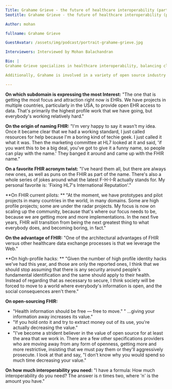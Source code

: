 ```yaml
---
Title: Grahame Grieve - the future of healthcare interoperability (part 1)
Seotitle: Grahame Grieve - the future of healthcare interoperability (part 1)

Author: mohan

fullname: Grahame Grieve

GuestAvatar: /assets/img/podcast/portrait-grahame-grieve.jpg

Interviewers: Interviewed by Mohan Balachandran

Bio: |
Grahame Grieve specializes in healthcare interoperability, balancing clinical, management and business perspectives, using his deep technical knowledge and capability. Prior to his Healthcare Intersections consultant business, he was the CTO for Kestral Computing P/L, where he provided leadership in development methodology, strategic technologies, enterprise architecture, standards and interoperability. Grahame also conceived, developed and sold interoperability and clinical document solutions and products. As part of his work, he became deeply involved in healthcare standards, principally HL7 and ISO. For nearly a decade, he has used committee chair positions and editorship of key structural standards to lead convergence between US and European standards organizations.

Additionally, Grahame is involved in a variety of open source industry consortiums, such as Open Healthcare Framework, Open Health Tools and the Indy Project.

---
```

**On which subdomain is expressing the most Interest:** "The one that is getting the most focus and attraction right now is EHRs. We have projects in multiple countries, particularly in the USA, to provide open EHR access to data. That's primarily the highest profile work that we have going, but everybody's working relatively hard."

**On the origin of naming FHIR:** "I'm very happy to say it wasn't my idea. Once it became clear that we had a working standard, I just called resources for help because I'm a boring kind of techie geek. I just called it what it was. Then the marketing committee at HL7 looked at it and said, 'if you want this to be a big deal, you've got to give it a funny name, so people can play with the name.' They banged it around and came up with the FHIR name."

**On a favorite FHIR acronym twist:** "I've heard them all, but there are always new ones, as well as puns on the FHIR as part of the name. There's also a whole series of jokes around what the latest F-H-I-R actually stands for. My personal favorite is: 'Fixing HL7's International Reputation'."

**On FHIR current pilots: ** "At the moment, we have prototypes and pilot projects in many countries in the world, in many domains. Some are high profile projects; some are under the radar projects. My focus is now on scaling up the community, because that's where our focus needs to be, because we are getting more and more implementations. In the next five years, FHIR will transition from being the next greatest thing to what everybody does, and becoming boring, in fact."

**On the advantage of FHIR:** "One of the architectural advantages of FHIR versus other healthcare data exchange processes is that we leverage the Web."

**On high-profile hacks: ** "Given the number of high profile identity hacks we've had this year, and those are only the reported ones, I think that we should stop assuming that there is any security around people's fundamental identification and the same should apply to their health. Instead of regarding that as necessary to secure, I think society will be forced to move to a world where everybody's information is open, and the social consequences aren't there."

**On open-sourcing FHIR:**

* "Health information should be free — free to move." " ...giving your information away increases its value."
* "If you hold onto it and try to extract money out of its use, you're actually decreasing the value."
* "I've become a strident believer in the value of open source for at least the area that we work in. There are a few other specifications providers who are moving away from any form of openness, getting more and more restrictive, insisting that we must pay them or they'll aggressively prosecute. I look at that and say, "I don't know why you would spend so much time decreasing your value."

**On how much interoperability you need:** "I have a formula: How much interoperability do you need?  The answer is *n* times two, where 'n' is the amount you have."
